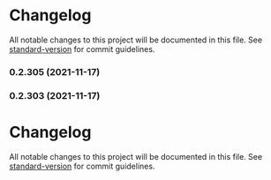 # Changelog

All notable changes to this project will be documented in this file. See [standard-version](https://github.com/conventional-changelog/standard-version) for commit guidelines.

### 0.2.305 (2021-11-17)

### 0.2.303 (2021-11-17)

# Changelog

All notable changes to this project will be documented in this file. See [standard-version](https://github.com/conventional-changelog/standard-version) for commit guidelines.
